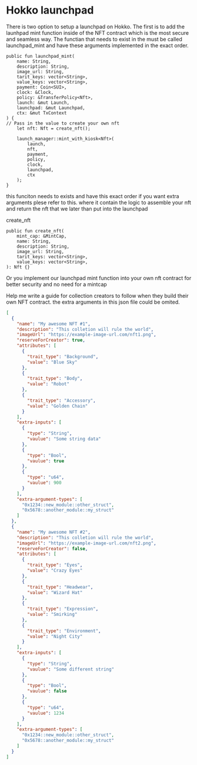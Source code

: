 # Hokko launchpad


There is two option to setup a launchpad on Hokko. 
The first is to add the launhpad mint function inside of the NFT contract which is the most secure and seamless way. 
The functian that needs to exist in the must be called launchpad_mint and have these arguments implemented in the exact order. 
```move 
public fun launchpad_mint(
    name: String,
    description: String,
    image_url: String,
    tarit_keys: vector<String>,
    value_keys: vector<String>,
    payment: Coin<SUI>,
    clock: &Clock,
    policy: &TransferPolicy<Nft>,
    launch: &mut Launch,
    launchpad: &mut Launchpad,
    ctx: &mut TxContext
) {
// Pass in the value to create your own nft
    let nft: Nft = create_nft();

    launch_manager::mint_with_kiosk<Nft>(
        launch,
        nft,
        payment,
        policy,
        clock,
        launchpad,
        ctx
    );
}
```

this funciton needs to exists and have this exact order if you want extra arguments plese refer to
this. where it contain the logic to assemble your nft and return the nft that we later than put 
into the launchpad

create_nft
```move 
public fun create_nft(
    mint_cap: &MintCap,
    name: String,
    description: String,
    image_url: String,
    tarit_keys: vector<String>,
    value_keys: vector<String>,
): Nft {}
```



Or you implement our launchpad mint function into your own nft contract for better security
and no need for a mintcap





Help me write a guide for collection creators to follow when they build their own NFT contract. the extra arguments in this json file could be omited. 
```json
[
  {
    "name": "My awesome NFT #1",
    "description": "This colletion will rule the world",
    "imageUrl": "https://example-image-url.com/nft1.png",
    "reserveForCreator": true,
    "attributes": [
      {
        "trait_type": "Background",
        "value": "Blue Sky"
      },
      {
        "trait_type": "Body",
        "value": "Robot"
      },
      {
        "trait_type": "Accessory",
        "value": "Golden Chain"
      }
    ],
    "extra-inputs": [
      {
        "type": "String",
        "vaulue": "Some string data"
      },
      {
        "type": "Bool",
        "vaulue": true
      },
      {
        "type": "u64",
        "vaulue": 900
      }
    ],
    "extra-argument-types": [
      "0x1234::new_module::other_struct",
      "0x5678::another_module::my_struct"
    ]
  },
  {
    "name": "My awesome NFT #2",
    "description": "This colletion will rule the world",
    "imageUrl": "https://example-image-url.com/nft2.png",
    "reserveForCreator": false,
    "attributes": [
      {
        "trait_type": "Eyes",
        "value": "Crazy Eyes"
      },
      {
        "trait_type": "Headwear",
        "value": "Wizard Hat"
      },
      {
        "trait_type": "Expression",
        "value": "Smirking"
      },
      {
        "trait_type": "Environment",
        "value": "Night City"
      }
    ],
    "extra-inputs": [
      {
        "type": "String",
        "vaulue": "Some different string"
      },
      {
        "type": "Bool",
        "vaulue": false
      },
      {
        "type": "u64",
        "vaulue": 1234
      }
    ],
    "extra-argument-types": [
      "0x1234::new_module::other_struct",
      "0x5678::another_module::my_struct"
    ]
  }
]

```


